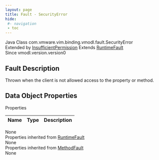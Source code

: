```yaml
---
layout: page
title: Fault - SecurityError
hide:
 #- navigation
 - toc
---
```


  
 
  



Java Class
    com.vmware.vim.binding.vmodl.fault.SecurityError  
Extended by
     [InsufficientPermission](vdi.fault.InsufficientPermission.md)
Extends
     [RuntimeFault](vmodl.RuntimeFault.md)  
Since 
    vmodl.version.version0

## Fault Description 

Thrown when the client is not allowed access to the property or method. 

## Data Object Properties

Properties

Name |  Type |  Description   
---|---|---  
None  
Properties inherited from [RuntimeFault](vmodl.RuntimeFault.md)  
None  
Properties inherited from [MethodFault](vmodl.MethodFault.md)  
None  
  
  

  
  

